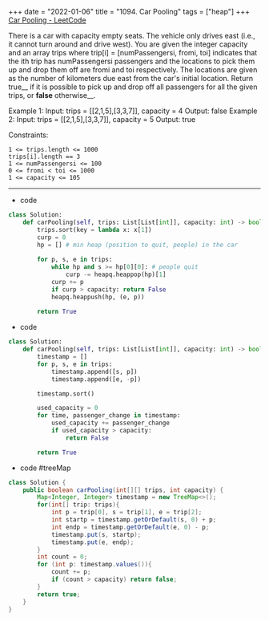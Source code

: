 +++ 
date = "2022-01-06"
title = "1094. Car Pooling"
tags = ["heap"]
+++
[Car Pooling - LeetCode](https://leetcode.com/problems/car-pooling/)

There is a car with capacity empty seats. The vehicle only drives east (i.e., it cannot turn around and drive west).
You are given the integer capacity and an array trips where trip[i] = [numPassengersi, fromi, toi] indicates that the ith trip has numPassengersi passengers and the locations to pick them up and drop them off are fromi and toi respectively. The locations are given as the number of kilometers due east from the car's initial location.
Return true__ if it is possible to pick up and drop off all passengers for all the given trips, or __false__ otherwise__.
 
Example 1:
Input: trips = [[2,1,5],[3,3,7]], capacity = 4 Output: false 
Example 2:
Input: trips = [[2,1,5],[3,3,7]], capacity = 5 Output: true 
 
Constraints:

	1 <= trips.length <= 1000
	trips[i].length == 3
	1 <= numPassengersi <= 100
	0 <= fromi < toi <= 1000
	1 <= capacity <= 105

---
- code
```py
class Solution:
    def carPooling(self, trips: List[List[int]], capacity: int) -> bool:
        trips.sort(key = lambda x: x[1])
        curp = 0
        hp = [] # min heap (position to quit, people) in the car
        
        for p, s, e in trips:
            while hp and s >= hp[0][0]: # people quit 
                curp -= heapq.heappop(hp)[1]
            curp += p
            if curp > capacity: return False
            heapq.heappush(hp, (e, p))
            
        return True
```
- code
```py
class Solution:
    def carPooling(self, trips: List[List[int]], capacity: int) -> bool:
        timestamp = []
        for p, s, e in trips:
            timestamp.append([s, p])
            timestamp.append([e, -p])

        timestamp.sort()

        used_capacity = 0
        for time, passenger_change in timestamp:
            used_capacity += passenger_change
            if used_capacity > capacity:
                return False

        return True
```
- code #treeMap
```java
class Solution {
    public boolean carPooling(int[][] trips, int capacity) {
        Map<Integer, Integer> timestamp = new TreeMap<>();
        for(int[] trip: trips){
            int p = trip[0], s = trip[1], e = trip[2];
            int startp = timestamp.getOrDefault(s, 0) + p;
            int endp = timestamp.getOrDefault(e, 0) - p;
            timestamp.put(s, startp);
            timestamp.put(e, endp);
        }
        int count = 0;
        for (int p: timestamp.values()){
            count += p;
            if (count > capacity) return false;
        }
        return true;
    }
}
```
